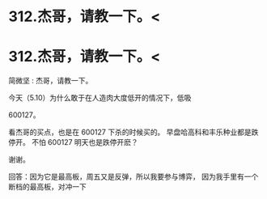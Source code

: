 # 312.杰哥，请教一下。<

# 312.杰哥，请教一下。<

简微坚 : 杰哥，请教一下。

今天（5.10）为什么敢于在人造肉大度低开的情况下，低吸

600127。

看杰哥的买点，也是在 600127 下杀的时候买的。 早盘哈高科和丰乐种业都是跌停开。 不怕 600127 明天也是跌停开麽？

谢谢。

回答：因为它是最高板，周五又是反弹，所以我要参与博弈， 因为我手里有一个断档的最高板，对冲一下